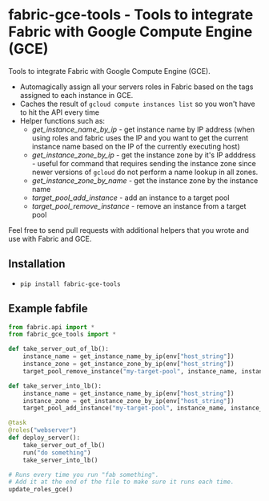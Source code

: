 # fabric-gce-tools - Tools to integrate Fabric with Google Compute Engine (GCE)

Tools to integrate Fabric with Google Compute Engine (GCE).

- Automagically assign all your servers roles in Fabric based on the tags assigned to each instance in GCE.
- Caches the result of `gcloud compute instances list` so you won't have to hit the API every time
- Helper functions such as:
    - *get_instance_name_by_ip* - get instance name by IP address (when using roles and fabric uses the IP and you want to get the current instance name based on the IP of the currently executing host)
    - *get_instance_zone_by_ip* - get the instance zone by it's IP adddress - useful for command that requires sending the instance zone since newer versions of `gcloud` do not perform a name lookup in all zones.
    - *get_instance_zone_by_name* - get the instance zone by the instance name
    - *target_pool_add_instance* - add an instance to a target pool
    - *target_pool_remove_instance* - remove an instance from a target pool

Feel free to send pull requests with additional helpers that you wrote and use with Fabric and GCE.

## Installation
* `pip install fabric-gce-tools`

## Example fabfile
```python
from fabric.api import *
from fabric_gce_tools import *

def take_server_out_of_lb():
    instance_name = get_instance_name_by_ip(env["host_string"])
    instance_zone = get_instance_zone_by_ip(env["host_string"])
    target_pool_remove_instance("my-target-pool", instance_name, instance_zone)

def take_server_into_lb():
    instance_name = get_instance_name_by_ip(env["host_string"])
    instance_zone = get_instance_zone_by_ip(env["host_string"])
    target_pool_add_instance("my-target-pool", instance_name, instance_zone)

@task
@roles("webserver")
def deploy_server():
    take_server_out_of_lb()
    run("do something")
    take_server_into_lb()

# Runs every time you run "fab something".
# Add it at the end of the file to make sure it runs each time.
update_roles_gce()
```
